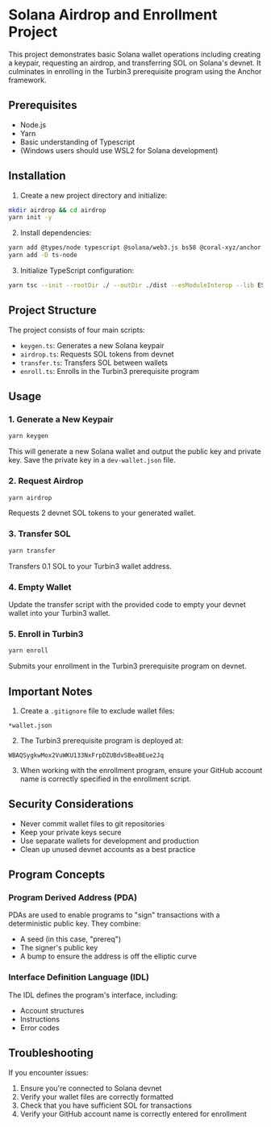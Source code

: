 # Solana Airdrop and Enrollment Project

This project demonstrates basic Solana wallet operations including creating a keypair, requesting an airdrop, and transferring SOL on Solana's devnet. It culminates in enrolling in the Turbin3 prerequisite program using the Anchor framework.

## Prerequisites

- Node.js
- Yarn
- Basic understanding of Typescript
- (Windows users should use WSL2 for Solana development)

## Installation

1. Create a new project directory and initialize:
```bash
mkdir airdrop && cd airdrop
yarn init -y
```

2. Install dependencies:
```bash
yarn add @types/node typescript @solana/web3.js bs58 @coral-xyz/anchor prompt-sync
yarn add -D ts-node
```

3. Initialize TypeScript configuration:
```bash
yarn tsc --init --rootDir ./ --outDir ./dist --esModuleInterop --lib ES2019 --module commonjs --resolveJsonModule true --noImplicitAny true
```

## Project Structure

The project consists of four main scripts:
- `keygen.ts`: Generates a new Solana keypair
- `airdrop.ts`: Requests SOL tokens from devnet
- `transfer.ts`: Transfers SOL between wallets
- `enroll.ts`: Enrolls in the Turbin3 prerequisite program

## Usage

### 1. Generate a New Keypair
```bash
yarn keygen
```
This will generate a new Solana wallet and output the public key and private key. Save the private key in a `dev-wallet.json` file.

### 2. Request Airdrop
```bash
yarn airdrop
```
Requests 2 devnet SOL tokens to your generated wallet.

### 3. Transfer SOL
```bash
yarn transfer
```
Transfers 0.1 SOL to your Turbin3 wallet address.

### 4. Empty Wallet
Update the transfer script with the provided code to empty your devnet wallet into your Turbin3 wallet.

### 5. Enroll in Turbin3
```bash
yarn enroll
```
Submits your enrollment in the Turbin3 prerequisite program on devnet.

## Important Notes

1. Create a `.gitignore` file to exclude wallet files:
```
*wallet.json
```

2. The Turbin3 prerequisite program is deployed at:
```
WBAQSygkwMox2VuWKU133NxFrpDZUBdvSBeaBEue2Jq
```

3. When working with the enrollment program, ensure your GitHub account name is correctly specified in the enrollment script.

## Security Considerations

- Never commit wallet files to git repositories
- Keep your private keys secure
- Use separate wallets for development and production
- Clean up unused devnet accounts as a best practice

## Program Concepts

### Program Derived Address (PDA)
PDAs are used to enable programs to "sign" transactions with a deterministic public key. They combine:
- A seed (in this case, "prereq")
- The signer's public key
- A bump to ensure the address is off the elliptic curve

### Interface Definition Language (IDL)
The IDL defines the program's interface, including:
- Account structures
- Instructions
- Error codes

## Troubleshooting

If you encounter issues:
1. Ensure you're connected to Solana devnet
2. Verify your wallet files are correctly formatted
3. Check that you have sufficient SOL for transactions
4. Verify your GitHub account name is correctly entered for enrollment
